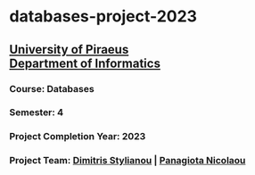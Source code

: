 # databases-project-2023
## [University of Piraeus](https://www.unipi.gr/unipi/en/)<br>[Department of Informatics](https://www.cs.unipi.gr/index.php?lang=en)
### Course: Databases
### Semester: 4
### Project Completion Year: 2023
### Project Team: [Dimitris Stylianou](https://github.com/dimitrisstyl7) | [Panagiota Nicolaou](https://github.com/panagiota02)
